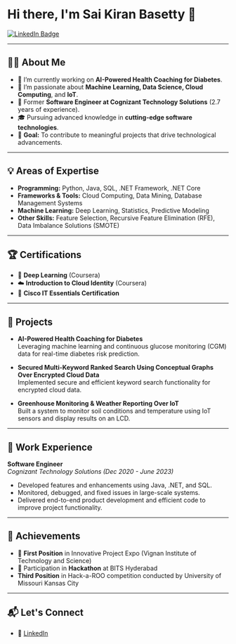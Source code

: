 # Hi there, I'm Sai Kiran Basetty 👋

[![LinkedIn Badge](https://img.shields.io/badge/-LinkedIn-blue?style=flat-square&logo=Linkedin&logoColor=white)](https://www.linkedin.com/in/sai-kiran-basetty-87172a207/)  

---

## 👨‍💻 About Me

- 🔭 I’m currently working on **AI-Powered Health Coaching for Diabetes**.
- 🌱 I’m passionate about **Machine Learning, Data Science, Cloud Computing**, and **IoT**.
- 💼 Former **Software Engineer at Cognizant Technology Solutions** (2.7 years of experience).
- 🎓 Pursuing advanced knowledge in **cutting-edge software technologies**.
- 🎯 **Goal:** To contribute to meaningful projects that drive technological advancements.

---

## 💡 Areas of Expertise

- **Programming:** Python, Java, SQL, .NET Framework, .NET Core  
- **Frameworks & Tools:** Cloud Computing, Data Mining, Database Management Systems  
- **Machine Learning:** Deep Learning, Statistics, Predictive Modeling  
- **Other Skills:** Feature Selection, Recursive Feature Elimination (RFE), Data Imbalance Solutions (SMOTE)

---

## 🏆 Certifications

- 🥇 **Deep Learning** (Coursera)  
- ☁️ **Introduction to Cloud Identity** (Coursera)  
- 🔧 **Cisco IT Essentials Certification**

---

## 🚀 Projects

- **AI-Powered Health Coaching for Diabetes**  
  Leveraging machine learning and continuous glucose monitoring (CGM) data for real-time diabetes risk prediction.

- **Secured Multi-Keyword Ranked Search Using Conceptual Graphs Over Encrypted Cloud Data**  
  Implemented secure and efficient keyword search functionality for encrypted cloud data.

- **Greenhouse Monitoring & Weather Reporting Over IoT**  
  Built a system to monitor soil conditions and temperature using IoT sensors and display results on an LCD.

---

## 💼 Work Experience

**Software Engineer**  
*Cognizant Technology Solutions (Dec 2020 - June 2023)*  
- Developed features and enhancements using Java, .NET, and SQL.
- Monitored, debugged, and fixed issues in large-scale systems.
- Delivered end-to-end product development and efficient code to improve project functionality.

---

## 🌟 Achievements

- 🥇 **First Position** in Innovative Project Expo (Vignan Institute of Technology and Science)  
- 🏅 Participation in **Hackathon** at BITS Hyderabad
- **Third Position** in Hack-a-ROO competition conducted by University of Missouri Kansas City

---

## 📬 Let's Connect
- 💼 [LinkedIn](https://www.linkedin.com/in/sai-kiran-basetty-87172a207/)  

